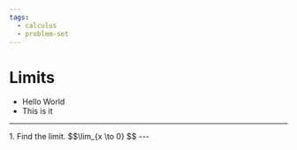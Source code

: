 ```yaml
---
tags:
  - calculus
  - problem-set
---
```

# Limits
- Hello World
- This is it

---
<grid drag="40 30" drop="topleft" >
1. Find the limit.
$$\lim_{x \to 0} $$
</grid>
---